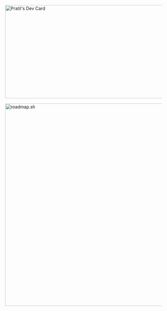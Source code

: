<!-- Vertical -->
<!--
<a href="https://app.daily.dev/pratil" target="_blank" >
  <img src="https://api.daily.dev/devcards/v2/h6eKSxEhDIWkwVZvOK49N.png?type=default&r=ltg" width="300" alt="Pratil's Dev Card"/>
</a>
<a href="https://roadmap.sh/u/pratil" target="_blank" >
  <img src="https://roadmap.sh/card/tall/67f15be02fb824bbb5d90dbd?variant=dark" width="325" alt="roadmap.sh"/>
</a>
-->

<!-- Horizontal -->

<a href="https://app.daily.dev/pratil" target="_blank" >
  <img src="https://api.daily.dev/devcards/v2/h6eKSxEhDIWkwVZvOK49N.png?type=wide&r=eoh" width="652" height="300" alt="Pratil's Dev Card"/>
</a>
<br/>
<br/>
<a href="https://roadmap.sh/u/pratil" target="_blank" >
  <img src="https://roadmap.sh/card/wide/67f15be02fb824bbb5d90dbd?variant=dark&p=3" width="652" alt="roadmap.sh"/>
</a>
